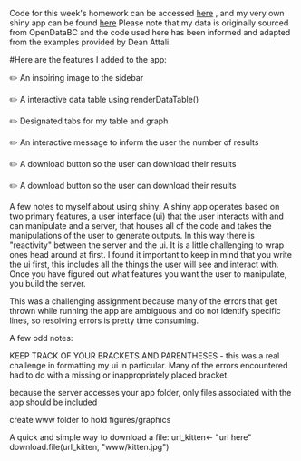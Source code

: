 Code for this week's homework can be accessed [here](https://github.com/emwest/STAT547A/tree/master/hw08) , and my very own shiny app can be found [here](https://emwest.shinyapps.io/Sample_for_STAT547_emwest_2017/)
Please note that my data is originally sourced from OpenDataBC and the code used here has been informed and adapted from the examples provided by Dean Attali.



#Here are the features I added to the app:

:pencil2: An inspiring image to the sidebar

:pencil2: A interactive data table using renderDataTable()

:pencil2: Designated tabs for my table and graph

:pencil2: An interactive message to inform the user the number of results

:pencil2: A download button so the user can download their results

:pencil2: A download button so the user can download their results

A few notes to myself about using shiny:
A shiny app operates based on two primary features, a user interface (ui) that the user interacts with and can manipulate and a server, that houses all of the code and takes the manipulations of the user to generate outputs. In this way there is "reactivity" between the server and the ui. It is a little challenging to wrap ones head around at first. I found it important to keep in mind that you write the ui first, this includes all the things the user will see and interact with. Once you have figured out what features you want the user to manipulate, you build the server.

This was a challenging assignment because many of the errors that get thrown while running the app are ambiguous and do not identify specific lines, so resolving errors is pretty time consuming.

A few odd notes:

KEEP TRACK OF YOUR BRACKETS AND PARENTHESES - this was a real challenge in formatting my ui in particular. Many of the errors encountered had to do with a missing or inappropriately placed bracket.

because the server accesses your app folder, only files associated with the app should be included

create www folder to hold figures/graphics

A quick and simple way to download a file:
url_kitten<- "url here"
download.file(url_kitten, "www/kitten.jpg")